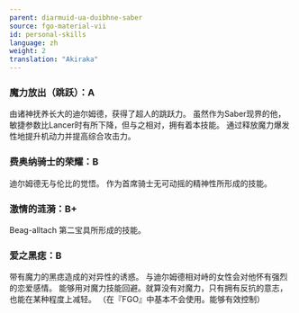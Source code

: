 ```yaml
---
parent: diarmuid-ua-duibhne-saber
source: fgo-material-vii
id: personal-skills
language: zh
weight: 2
translation: "Akiraka"
---
```


### 魔力放出（跳跃）：A

由诸神抚养长大的迪尔姆德，获得了超人的跳跃力。
虽然作为Saber现界的他，敏捷参数比Lancer时有所下降，但与之相对，拥有着本技能。
通过释放魔力爆发性地提升机动力并提高综合攻击力。

### 费奥纳骑士的荣耀：B

迪尔姆德无与伦比的觉悟。
作为首席骑士无可动摇的精神性所形成的技能。

### 激情的涟漪：B+

Beag-alltach
第二宝具所形成的技能。

### 爱之黑痣：B

带有魔力的黑痣造成的对异性的诱惑。
与迪尔姆德相对峙的女性会对他怀有强烈的恋爱感情。
能够用对魔力技能回避。就算没有对魔力，只有拥有反抗的意志，也能在某种程度上减轻。
（在『FGO』中基本不会使用。能够有效控制）
